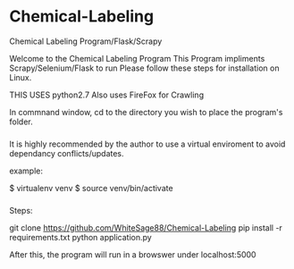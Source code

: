 # Chemical-Labeling
Chemical Labeling Program/Flask/Scrapy

Welcome to the Chemical Labeling Program
This Program impliments Scrapy/Selenium/Flask to run
Please follow these steps for installation on Linux.

THIS USES python2.7
Also uses FireFox for Crawling

In commnand window, cd to the directory you wish to place the program's folder.


###
It is highly recommended by the author to use a virtual enviroment to avoid dependancy conflicts/updates.

example:

$ virtualenv venv
$ source venv/bin/activate

###


Steps:

git clone https://github.com/WhiteSage88/Chemical-Labeling
pip install -r requirements.txt
python application.py

After this, the program will run in a browswer under localhost:5000



